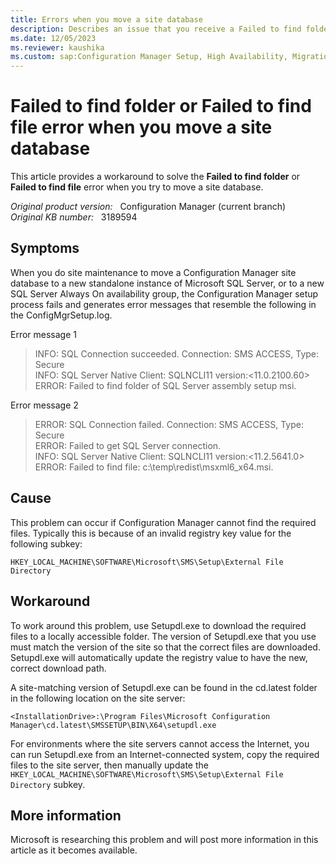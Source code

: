 ```yaml
---
title: Errors when you move a site database
description: Describes an issue that you receive a Failed to find folder or Failed to find file error when you move a Configuration Manager site database.
ms.date: 12/05/2023
ms.reviewer: kaushika
ms.custom: sap:Configuration Manager Setup, High Availability, Migration and Recovery\Updates and Servicing
---
```

# Failed to find folder or Failed to find file error when you move a site database

This article provides a workaround to solve the **Failed to find folder** or **Failed to find file** error when you try to move a site database.

_Original product version:_ &nbsp; Configuration Manager (current branch)  
_Original KB number:_ &nbsp; 3189594

## Symptoms

When you do site maintenance to move a Configuration Manager site database to a new standalone instance of Microsoft SQL Server, or to a new SQL Server Always On availability group, the Configuration Manager setup process fails and generates error messages that resemble the following in the ConfigMgrSetup.log.

Error message 1

> INFO: SQL Connection succeeded. Connection: SMS ACCESS, Type: Secure  
> INFO: SQL Server Native Client: SQLNCLI11 version:<11.0.2100.60>  
> ERROR: Failed to find folder of SQL Server assembly setup msi.

Error message 2

> ERROR: SQL Connection failed. Connection: SMS ACCESS, Type: Secure  
> ERROR: Failed to get SQL Server connection.  
> INFO: SQL Server Native Client: SQLNCLI11 version:<11.2.5641.0>  
> ERROR: Failed to find file: c:\temp\redist\msxml6_x64.msi.

## Cause

This problem can occur if Configuration Manager cannot find the required files. Typically this is because of an invalid registry key value for the following subkey:

`HKEY_LOCAL_MACHINE\SOFTWARE\Microsoft\SMS\Setup\External File Directory`

## Workaround

To work around this problem, use Setupdl.exe to download the required files to a locally accessible folder. The version of Setupdl.exe that you use must match the version of the site so that the correct files are downloaded. Setupdl.exe will automatically update the registry value to have the new, correct download path.

A site-matching version of Setupdl.exe can be found in the cd.latest folder in the following location on the site server:

`<InstallationDrive>:\Program Files\Microsoft Configuration Manager\cd.latest\SMSSETUP\BIN\X64\setupdl.exe`

For environments where the site servers cannot access the Internet, you can run Setupdl.exe from an Internet-connected system, copy the required files to the site server, then manually update the `HKEY_LOCAL_MACHINE\SOFTWARE\Microsoft\SMS\Setup\External File Directory` subkey.

## More information

Microsoft is researching this problem and will post more information in this article as it becomes available.
